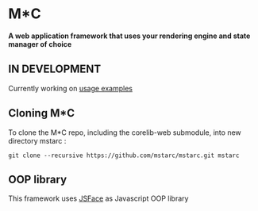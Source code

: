 # M\*C
__A web application framework that uses your rendering engine and state manager of choice__


## IN DEVELOPMENT
Currently working on [usage examples](https://github.com/mstarc/mstarc/tree/master/examples)

## Cloning M\*C
To clone the M*C repo, including the corelib-web submodule, into new directory mstarc :

	git clone --recursive https://github.com/mstarc/mstarc.git mstarc

## OOP library
This framework uses [JSFace](https://github.com/tnhu/jsface) as Javascript OOP library



